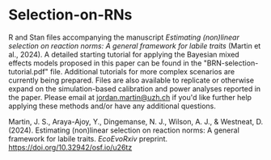 # Selection-on-RNs
R and Stan files accompanying the manuscript *Estimating (non)linear selection on reaction norms: A general framework for labile traits* (Martin et al., 2024). A detailed starting tutorial for applying the Bayesian mixed effects models proposed in this paper can be found in the "BRN-selection-tutorial.pdf" file. Additional tutorials for more complex scenarios are currently being prepared. Files are also available to replicate or otherwise expand on the simulation-based calibration and power analyses reported in the paper. Please email at jordan.martin@uzh.ch if you'd like further help applying these methods and/or have any additional questions.

Martin, J. S., Araya-Ajoy, Y., Dingemanse, N. J., Wilson, A. J., & Westneat, D. (2024). Estimating (non)linear selection on reaction norms: A general framework for labile traits. *EcoEvoRxiv* preprint. https://doi.org/10.32942/osf.io/u26tz
